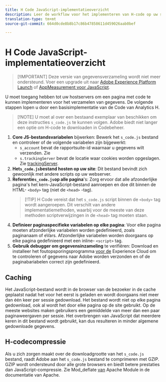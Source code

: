 ```yaml
---
title: H Code JavaScript-implementatieoverzicht
description: Leer de workflow voor het implementeren van H-code op uw site.
translation-type: tm+mt
source-git-commit: 664d0cde8b8b17c86b47858611d459026aab0bef

---
```



# H Code JavaScript-implementatieoverzicht

> [!IMPORTANT] Deze versie van gegevensverzameling wordt niet meer ondersteund. Voer een upgrade uit naar [Adobe Experience Platform Launch](../../launch/overview.md) of [AppMeasurement voor JavaScript](../overview.md).

U moet toegang hebben tot uw hostservers om een pagina met code te kunnen implementeren voor het verzamelen van gegevens. De volgende stappen lopen u door een basisimplementatie van de Code van Analytics H.

> [!NOTE] U moet al over een bestaand exemplaar van beschikken om deze instructies `s_code.js` te kunnen volgen. Adobe biedt niet langer een optie om H-code te downloaden in Codebeheer.

1. **Core JS-bestandsvariabelen** bijwerken: Bewerk het `s_code.js` bestand en controleer of de volgende variabelen zijn bijgewerkt:
   * `s_account` bevat de rapportsuite-id waarnaar u gegevens wilt verzenden. Zie
   * `s.trackingServer` bevat de locatie waar cookies worden opgeslagen. Zie [trackingServer](../../vars/config-vars/trackingserver.md).
2. **Het`s_code.js`bestand hosten op uw site**: Dit bestand bevindt zich gewoonlijk met andere scripts op uw webserver.
3. **Referentie`s_code.js`op alle pagina**&#39;s: Zorg ervoor dat alle afzonderlijke pagina&#39;s het kern-JavaScript-bestand aanroepen en doe dit binnen de HTML- `<body>` tag (niet de `<head>` -tag).
   > [!TIP] H Code vereist dat het `s_code.js` script binnen de `<body>` tag wordt aangeroepen. Dit verschilt van andere implementatiemethoden, waarbij voor de meeste van deze methoden scriptverwijzingen in de `<head>` tag moeten staan.
4. **Definieer paginaspecifieke variabelen op elke pagina**: Voor elke pagina moeten afzonderlijke variabelen worden gedefinieerd, zoals paginanaam of eVars. Afzonderlijke variabelen worden doorgaans op elke pagina gedefinieerd met een inline- `<script>` tag.
5. **Gebruik debugger om gegevensinzameling** te verifiëren: Download en installeer het foutopsporingsprogramma [voor de](../../validate/debugger.md) Experience Cloud om te controleren of gegevens naar Adobe worden verzonden en of de paginabariabelen correct zijn gedefinieerd.

## Caching

Het JavaScript-bestand wordt in de browser van de bezoeker in de cache geplaatst nadat het voor het eerst is geladen en wordt doorgaans niet meer dan één keer per sessie gedownload. Het bestand wordt niet op elke pagina gedownload, ook al wordt het door elke pagina op de site gebruikt. Op de meeste websites maken gebruikers een gemiddelde van meer dan een paar paginaweergaven per sessie. Het overbrengen van JavaScript dat meerdere keren in dit bestand wordt gebruikt, kan dus resulteren in minder algemene gedownloade gegevens.

## H-codecompressie

Als u zich zorgen maakt over de downloadgrootte van het `s_code.js` bestand, raadt Adobe aan het `s_code.js` bestand te comprimeren met GZIP. GZIP wordt ondersteund door alle grote browsers en biedt betere prestaties dan JavaScript-compressie. Zie Mod_deflate [van](http://httpd.apache.org/docs/current/mod/mod_deflate.html) Apache Module in de documentatie van Apache.
